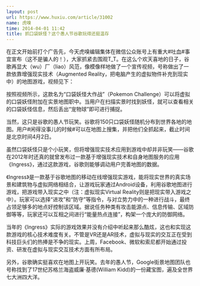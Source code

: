 ```yaml
---
layout: post
url: https://www.huxiu.com/article/31002
name: 虎嗅
time: 2014-04-01 11:42
title: 抓口袋妖怪？这个愚人节谷歌玩得还挺温存
---
```

在正文开始前打个广告先，今天虎嗅编辑集体在微信公众账号上有重大#吐血#事宜宣布（这不是骗人的！），大家抓紧去围观T_T。在这么个欢天喜地的日子，谷歌再显大（wu）厂（liao）风范，像模像样地做了一个宣传视频，号称做出了一款依靠增强现实技术（Augmented Reality，把电脑产生的虚拟物件补充到现实中）的地图游戏，视频见下：

按照视频所示，这款名为“口袋妖怪大作战”（Pokemon Challenge）可以将虚拟的口袋妖怪附加在实景地图职中。当用户在扫描实景时找到妖怪，就可以查看相关的口袋妖怪信息，然后丢出“宠物球”即可进行捕捉。

当然，这只是谷歌的愚人节玩笑。谷歌将150只口袋妖怪随机分布到世界各地的地图。用户#闲得没事儿的时候#可以在地图上搜集，并把他们全抓起来，截止时间是北京时间4月2日。

虽然口袋妖怪只是个小玩笑，但将增强现实技术应用到游戏中却并非玩笑——谷歌在2012年时还真的就曾发布过一款基于增强现实技术和自身地图服务的应用《Ingress》，通过这款游戏，谷歌则能够调动用户完善地图的数据。

《Ingress》是一款基于谷歌地图的移动在线增强现实游戏，能将现实世界的真实场景和建筑物与虚拟网络相结合，让游戏玩家通过Android设备，利用谷歌地图进行游戏，把游戏带入现实之中（注：虚拟现实Virtual Reality则是把现实带入游戏之中）。玩家可以选择“进攻”和“防守”等指令，与对立势力中的一种进行战斗，最终占领足够多的地点好控制该区域。据说任务种类有攻击能源点、信息传输、区域防御等等，玩家还可以互相之间进行“能量热点连接”，构架一个庞大的防御网络。

当年的《Ingress》实际的游戏效果并没有介绍中听起来那么酷炫，这也和实现这款游戏的核心技术难度有关。不管是VR还是AR技术，虚拟与现实的交互正在受到科技巨头们的热捧是不争的现实。上周，Facebook、微软和索尼都开始通过投资、研发在虚拟与现实交互技术方面有所布局。

另外，谷歌确实挺喜欢在地图上开玩笑。去年的愚人节，Google街景地图团队也号称找到了17世纪苏格兰海盗威廉·基德(William Kidd)的一份藏宝图，遍及全世界七大洲四大洋。

